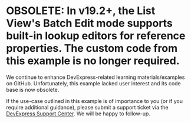 
# OBSOLETE: In v19.2+, the List View's Batch Edit mode supports built-in lookup editors for reference properties. The custom code from this example is no longer required.

We continue to enhance DevExpress-related learning materials/examples on GitHub. Unfortunately, this example lacked user interest and its code base is now obsolete.

If the use-case outlined in this example is of importance to you (or if you require additional guidance), please submit a support ticket via the [DevExpress Support Center](https://supportcenter.devexpress.com/ticket/create?followUpTo=T828548). We will be happy to follow-up.